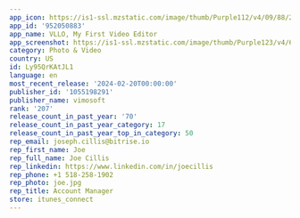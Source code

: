 ```yaml
---
app_icon: https://is1-ssl.mzstatic.com/image/thumb/Purple112/v4/09/88/28/098828a0-08ff-cbe4-5b3f-0d1c06386dff/Renewal-0-0-1x_U007emarketing-0-10-0-85-220.png/1024x1024bb.png
app_id: '952050883'
app_name: VLLO, My First Video Editor
app_screenshot: https://is1-ssl.mzstatic.com/image/thumb/Purple123/v4/68/0c/b6/680cb668-3d07-338a-fa68-efb81b4580df/4d4aecf9-61d0-4bb7-8475-5856dda956d1_screenshot_ui_audio_iphone_1242x2688.png/1242x2688bb.png
category: Photo & Video
country: US
id: Ly95QrKAtJL1
language: en
most_recent_release: '2024-02-20T00:00:00'
publisher_id: '1055198291'
publisher_name: vimosoft
rank: '207'
release_count_in_past_year: '70'
release_count_in_past_year_category: 17
release_count_in_past_year_top_in_category: 50
rep_email: joseph.cillis@bitrise.io
rep_first_name: Joe
rep_full_name: Joe Cillis
rep_linkedin: https://www.linkedin.com/in/joecillis
rep_phone: +1 518-258-1902
rep_photo: joe.jpg
rep_title: Account Manager
store: itunes_connect
---
```

